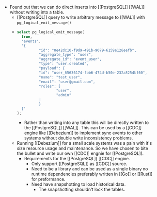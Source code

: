 - Found out that we can do direct inserts into [[PostgreSQL]] [[WAL]] without writing into a table.
	- [[PostgreSQL]] query to write arbitrary message to [[WAL]] with `pg_logical_emit_message()`
	- ```sql
	  select pg_logical_emit_message(
	  	true,
	    'events',
	    '{
	    		"id": "0e42dc10-f9d9-491b-9079-6159e128eefb",
	    		"aggregate_type": "user",
	    		"aggregate_id": "event_user",
	    		"type": "user.created",
	    		"payload": {
	      		"id": "user_65636174-fbb6-474d-b50e-232a8254bf60",
	      		"name": "test_user",
	      		"email": "user@gmail.com",
	      		"roles": [
	        			"user",
	        			"admin"
	      		]
	    		}
	  	}'
	  );
	  ```
		- Rather than writing into any table this will be directly written to the [[PostgreSQL]] [[WAL]]. This can be used by a [[CDC]] engine like [[Debezium]] to implement sync events to other systems without double write inconsistency problems.
	- Running [[Debezium]] for a small scale systems was a pain with it's size resource usage and maintenance. So we have chosen to bite the bullet and write our own [[CDC]] engnie for [[PostgreSQL]].
		- Requirements for the [[PostgreSQL]] [[CDC]] engine.
			- Only support [[PostgreSQL]] as [[CDC]] source.
			- Need to be a library and can be used as a single binary no runtime dependencies preferably written in [[Go]] or [[Rust]] for preformance.
			- Need have snapshotting to load historical data.
				- The snapshotting shouldn't lock the tables.